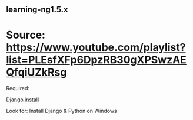 ## learning-ng1.5.x

# Source: https://www.youtube.com/playlist?list=PLEsfXFp6DpzRB30gXPSwzAEQfqiUZkRsg

Required:

[Django install](https://www.youtube.com/codingentrepreneurs)

Look for: Install Django & Python on Windows